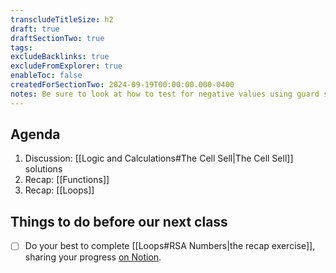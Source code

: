 ```yaml
---
transcludeTitleSize: h2
draft: true
draftSectionTwo: true
tags:
excludeBacklinks: true
excludeFromExplorer: true
enableToc: false
createdForSectionTwo: 2024-09-19T00:00:00.000-0400
notes: Be sure to look at how to test for negative values using guard statements. Discussion should highlight repetitive nature of code, and the tedious nature of using the test plan. Use the whiteboard with a chart to help students identify what an RSA number is (has exactly four divisors). Encourage students to use functions when solving RSA numbers.
---
```

## Agenda
1. Discussion: [[Logic and Calculations#The Cell Sell|The Cell Sell]] solutions
2. Recap: [[Functions]]
3. Recap: [[Loops]]

## Things to do before our next class

- [ ] Do your best to complete [[Loops#RSA Numbers|the recap exercise]], sharing your progress [on Notion](https://notion.so).

